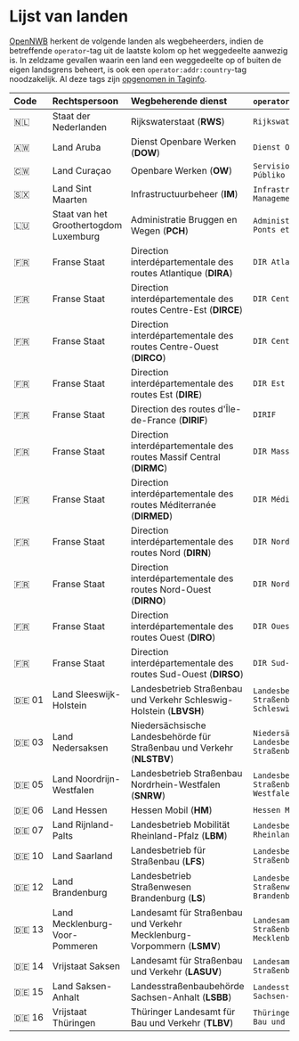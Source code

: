 Lijst van landen
================

[OpenNWB](../README.md) herkent de volgende landen als wegbeheerders, indien de betreffende `operator`-tag uit de laatste kolom op het weggedeelte aanwezig is.
In zeldzame gevallen waarin een land een weggedeelte op of buiten de eigen landsgrens beheert, is ook een `operator:addr:country`-tag noodzakelijk.
Al deze tags zijn [opgenomen in Taginfo](https://taginfo.openstreetmap.org/projects/opennwb#tags).

| Code | Rechtspersoon | Wegbeherende dienst | `operator`-tag |
| :--- | :--- | :--- | :--- |
| 🇳🇱 | Staat der Nederlanden | Rijkswaterstaat (**RWS**) | `Rijkswaterstaat` |
| 🇦🇼 | Land Aruba | Dienst Openbare Werken (**DOW**) | `Dienst Openbare Werken` |
| 🇨🇼 | Land Curaçao | Openbare Werken (**OW**) | `Servisio pa Obra Públiko` |
| 🇸🇽 | Land Sint Maarten | Infrastructuurbeheer (**IM**) | `Infrastructure Management` |
| 🇱🇺 | Staat van het Groothertogdom Luxemburg | Administratie Bruggen en Wegen (**PCH**) | `Administration des Ponts et Chaussées` |
| 🇫🇷 | Franse Staat | Direction interdépartementale des routes Atlantique (**DIRA**) | `DIR Atlantique` |
| 🇫🇷 | Franse Staat | Direction interdépartementale des routes Centre-Est (**DIRCE**) | `DIR Centre-Est` |
| 🇫🇷 | Franse Staat | Direction interdépartementale des routes Centre-Ouest (**DIRCO**) | `DIR Centre-Ouest` |
| 🇫🇷 | Franse Staat | Direction interdépartementale des routes Est (**DIRE**) | `DIR Est` |
| 🇫🇷 | Franse Staat | Direction des routes d'Île-de-France (**DIRIF**) | `DIRIF` |
| 🇫🇷 | Franse Staat | Direction interdépartementale des routes Massif Central (**DIRMC**) | `DIR Massif Central` |
| 🇫🇷 | Franse Staat | Direction interdépartementale des routes Méditerranée (**DIRMED**) | `DIR Méditerranée` |
| 🇫🇷 | Franse Staat | Direction interdépartementale des routes Nord (**DIRN**) | `DIR Nord` |
| 🇫🇷 | Franse Staat | Direction interdépartementale des routes Nord-Ouest (**DIRNO**) | `DIR Nord-Ouest` |
| 🇫🇷 | Franse Staat | Direction interdépartementale des routes Ouest (**DIRO**) | `DIR Ouest` |
| 🇫🇷 | Franse Staat | Direction interdépartementale des routes Sud-Ouest (**DIRSO**) | `DIR Sud-Ouest` |
| 🇩🇪 01 | Land Sleeswijk-Holstein | Landesbetrieb Straßenbau und Verkehr Schleswig-Holstein (**LBVSH**) | `Landesbetrieb Straßenbau und Verkehr Schleswig-Holstein` |
| 🇩🇪 03 | Land Nedersaksen | Niedersächsische Landesbehörde für Straßenbau und Verkehr (**NLSTBV**) | `Niedersächsische Landesbehörde für Straßenbau und Verkehr` |
| 🇩🇪 05 | Land Noordrijn-Westfalen | Landesbetrieb Straßenbau Nordrhein-Westfalen (**SNRW**) | `Landesbetrieb Straßenbau Nordrhein-Westfalen` |
| 🇩🇪 06 | Land Hessen | Hessen Mobil (**HM**) | `Hessen Mobil` |
| 🇩🇪 07 | Land Rijnland-Palts | Landesbetrieb Mobilität Rheinland-Pfalz (**LBM**) | `Landesbetrieb Mobilität Rheinland-Pfalz` |
| 🇩🇪 10 | Land Saarland | Landesbetrieb für Straßenbau (**LFS**) | `Landesbetrieb für Straßenbau` |
| 🇩🇪 12 | Land Brandenburg | Landesbetrieb Straßenwesen Brandenburg (**LS**) | `Landesbetrieb Straßenwesen Brandenburg` |
| 🇩🇪 13 | Land Mecklenburg-Voor-Pommeren | Landesamt für Straßenbau und Verkehr Mecklenburg-Vorpommern (**LSMV**) | `Landesamt für Straßenbau und Verkehr Mecklenburg-Vorpommern` |
| 🇩🇪 14 | Vrijstaat Saksen | Landesamt für Straßenbau und Verkehr (**LASUV**) | `Landesamt für Straßenbau und Verkehr` |
| 🇩🇪 15 | Land Saksen-Anhalt | Landesstraßenbaubehörde Sachsen-Anhalt (**LSBB**) | `Landesstraßenbaubehörde Sachsen-Anhalt` |
| 🇩🇪 16 | Vrijstaat Thüringen | Thüringer Landesamt für Bau und Verkehr (**TLBV**) | `Thüringer Landesamt für Bau und Verkehr` |
